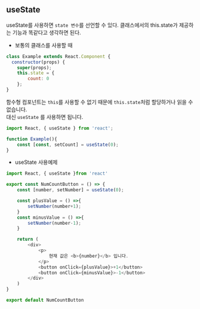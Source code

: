 ## useState

 useState를 사용하면 `state 변수`를 선언할 수 있다. 클래스에서의 this.state가 제공하는 기능과 똑같다고 생각하면 된다. 



* 보통의 클래스를 사용할 때
```javascript
class Example extends React.Component {
  constructor(props) {
    super(props);
    this.state = {
        count: 0    
    };
}
```

함수형 컴포넌트는 `this`를 사용할 수 없기 때문에 `this.state`처럼 할당하거나 읽을 수 없습니다.<br>대신 `useState` 를 사용하면 됩니다.

```javascript
import React, { useState } from 'react';

function Example(){
    const [const, setCount] = useState(0);
}
```


* useState 사용예제
```javascript
import React, { useState }from 'react'

export const NumCountButton = () => {
    const [number, setNumber] = useState(0);

    const plusValue = () =>{
        setNumber(number+1);
    }
    const minusValue = () =>{
        setNumber(number-1);
    }

    return (
        <div>
            <p>
                현재 값은 <b>{number}</b> 입니다.
            </p>
            <button onClick={plusValue}>+1</button>
            <button onClick={minusValue}>-1</button>
        </div>
    )
}

export default NumCountButton
```